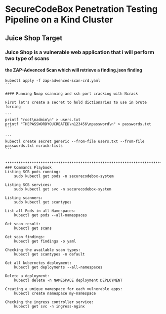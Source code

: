 # SecureCodeBox Penetration Testing Pipeline on a Kind Cluster

## Juice Shop Target

### Juice Shop is a vulnerable web application that i will perform two type of scans

#### the ZAP-Advenced Scan which will retrieve a finding.json finding 

````
kubectl apply -f zap-advenced-scan-crd.yaml
```

#### Running Nmap scanning and ssh port cracking with Ncrack

First let's create a secret to hold dictionaries to use in brute forcing 

```
printf "root\nadmin\n" > users.txt
printf "THEPASSWORDYOUCREATED\n123456\npassword\n" > passwords.txt
```

```
kubectl create secret generic --from-file users.txt --from-file passwords.txt ncrack-lists
```


********************************************************************************************
### Commands Playbook 
Listing SCB pods running:
    sudo kubectl get pods -n securecodebox-system 

Listing SCB services:
    sudo kubectl get svc -n securecodebox-system

Listing scanners:
    sudo kubectl get scantypes

List all Pods in all Namespaces:
    kubectl get pods --all-namespaces

Get scan result:
    kubectl get scans

Get scan findings:
    kubectl get findings -o yaml

Checking the available scan types:
    kubectl get scantypes -n default

Get all kubernetes deployment:
    kubectl get deployments --all-namespaces

Delete a deployment:
    kubectl delete -n NAMESPACE deployment DEPLOYMENT

Creating a unique namespace for each vulnerable apps:
    kubectl create namespace my-namespace

Checking the ingress controller service:
    kubectl get svc -n ingress-nginx



